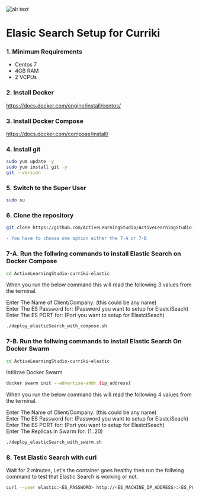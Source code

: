 
![alt text](https://media-exp1.licdn.com/dms/image/C4E0BAQGHz5tVcY2sig/company-logo_200_200/0/1614025520839?e=2159024400&v=beta&t=aRrXcdgxt8I_A6bwCSro-Il6czD2MEZFAnNbfpcYdqQ)

# Elasic Search Setup for Curriki

### 1. Minimum Requirements

* Centos 7  
* 4GB RAM  
* 2 VCPUs  

### 2. Install Docker

https://docs.docker.com/engine/install/centos/

### 3. Install Docker Compose

https://docs.docker.com/compose/install/

### 4. Install git

```bash
sudo yum update -y  
sudo yum install git -y  
git --version    
``` 

### 5. Switch to the Super User

```bash
sudo su 
``` 

### 6. Clone the repository

```bash
git clone https://github.com/ActiveLearningStudio/ActiveLearningStudio-curriki-elastic.git
```

```diff
- You have to choose one option either the 7-A or 7-B
```

### 7-A. Run the follwing commands to install Elastic Search on Docker Compose  

```bash
cd ActiveLearningStudio-curriki-elastic
```
When you run the below command this will read the following 3 values from the terminal.  
  
Enter The Name of Client/Company: (this could be any name)  
Enter The ES Password for: (Password you want to setup for ElastciSeach)  
Enter The ES PORT for: (Port you want to setup for ElastciSeach)  

```bash
./deploy_elasticSearch_with_compose.sh
```

### 7-B. Run the follwing commands to install Elastic Search  On Docker Swarm

```bash
cd ActiveLearningStudio-curriki-elastic
```

Intilizae Docker Swarm  

```bash
docker swarm init --advertise-addr (ip_address)
```
When you run the below command this will read the following 4 values from the terminal.  
   
Enter The Name of Client/Company: (this could be any name)  
Enter The ES Password for: (Password you want to setup for ElastciSeach)  
Enter The ES PORT for: (Port you want to setup for ElastciSeach)  
Enter The Replicas in Swarm for: (1..20)

```bash
./deploy_elasticSearch_with_swarm.sh
```


### 8. Test Elastic Search with curl

Wait for 2 minutes, Let's the container goes healthy then run the follwing command to test that Elastic Search is working or not.

```bash
curl --user elastic:<ES_PASSWORD> http://<ES_MACHINE_IP_ADDRESS>:<ES_PORT>
```